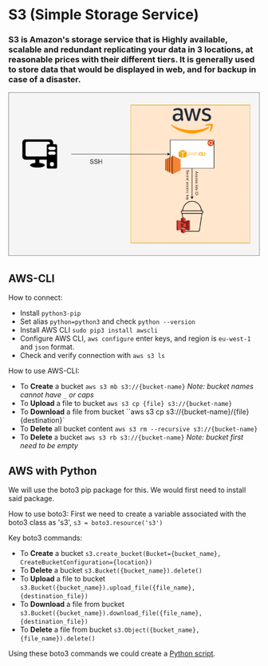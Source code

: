 # S3 (Simple Storage Service)
### S3 is Amazon's storage service that is Highly available, scalable and redundant replicating your data in 3 locations, at reasonable prices with their different tiers. It is generally used to store data that would be displayed in web, and for backup in case of a disaster.

![S3](S3.png)

## AWS-CLI

How to connect:
- Install `python3-pip`
- Set alias `python=python3` and check `python --version`
- Install AWS CLI `sudo pip3 install awscli`
- Configure AWS CLI, `aws configure` enter keys, and region is `eu-west-1` and `json` format.
- Check and verify connection with `aws s3 ls`


How to use AWS-CLI:
- To **Create** a bucket `aws s3 mb s3://{bucket-name}` *Note: bucket names cannot have `_` or caps*
- To **Upload** a file to bucket `aws s3 cp {file} s3://{bucket-name}`
- To **Download** a file from bucket ``aws s3 cp s3://{bucket-name}/{file} {destination}`
- To **Delete** all bucket content `aws s3 rm --recursive s3://{bucket-name}`
- To **Delete** a bucket `aws s3 rb s3://{bucket-name}` *Note: bucket first need to be empty*

## AWS with Python
We will use the boto3 pip package for this. We would first need to install said package.

How to use boto3:
First we need to create a variable associated with the boto3 class as 's3', `s3 = boto3.resource('s3')`

Key boto3 commands:
- To **Create** a bucket `s3.create_bucket(Bucket={bucket_name}, CreateBucketConfiguration={location})`
- To **Delete** a bucket `s3.Bucket({bucket_name}).delete()`
- To **Upload** a file to bucket `s3.Bucket({bucket_name}).upload_file({file_name}, {destination_file})`
- To **Download** a file from bucket `s3.Bucket({bucket_name}).download_file({file_name}, {destination_file})`
- To **Delete** a file from bucket `s3.Object({bucket_name}, {file_name}).delete()`

Using these boto3 commands we could create a [Python script](s3.py).